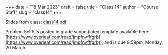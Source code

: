 +++
date = "18 Mar 2023"
draft = false
title = "Class 14"
author = "Course Staff"
slug = "class14"
+++

Slides from class: [class14.pdf](https://www.dropbox.com/s/123gfvltu504te9/class14.pdf?dl=0)

Problem Set 5 is posted in grade scope (latex template available here: [https://www.overleaf.com/read/jmpfnvfffgrb](https://www.overleaf.com/read/jmpfnvfffgrb)), and is due 9:59pm, Monday, 20 March.
